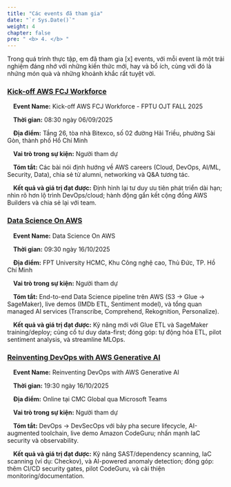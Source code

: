 ```yaml
---
title: "Các events đã tham gia"
date: "`r Sys.Date()`"
weight: 4
chapter: false
pre: " <b> 4. </b> "
---
```



Trong quá trình thực tập, em đã tham gia [x] events, với mỗi event là một trải nghiệm đáng nhớ với những kiến thức mới, hay và bổ ích, cùng với đó là nhứng món quà và những khoảnh khắc rất tuyệt vời.

### [Kick-off AWS FCJ Workforce](4.1-Kick-off/)
&emsp;**Event Name:** Kick-off AWS FCJ Workforce - FPTU OJT FALL 2025

&emsp;**Thời gian:** 08:30 ngày 06/09/2025

&emsp;**Địa điểm:** Tầng 26, tòa nhà Bitexco, số 02 đường Hải Triều, phường Sài Gòn, thành phố Hồ Chí Minh

&emsp;**Vai trò trong sự kiện:** Người tham dự

&emsp;**Tóm tắt:** Các bài nói định hướng về AWS careers (Cloud, DevOps, AI/ML, Security, Data), chia sẻ từ alumni, networking và Q&A tương tác.

&emsp;**Kết quả và giá trị đạt được:** Định hình lại tư duy ưu tiên phát triển dài hạn; nhìn rõ hơn lộ trình DevOps/cloud; hành động gắn kết cộng đồng AWS Builders và chia sẻ lại với team.

### [Data Science On AWS](4.2-Event2/)
&emsp;**Event Name:** Data Science On AWS

&emsp;**Thời gian:** 09:30 ngày 16/10/2025  

&emsp;**Địa điểm:** FPT University HCMC, Khu Công nghệ cao, Thủ Đức, TP. Hồ Chí Minh

&emsp;**Vai trò trong sự kiện:** Người tham dự

&emsp;**Tóm tắt:** End-to-end Data Science pipeline trên AWS (S3 → Glue → SageMaker), live demos (IMDb ETL, Sentiment model), và tổng quan managed AI services (Transcribe, Comprehend, Rekognition, Personalize).

&emsp;**Kết quả và giá trị đạt được:** Kỹ năng mới với Glue ETL và SageMaker training/deploy; củng cố tư duy data-first; đóng góp: tự động hóa ETL, pilot sentiment analysis, và streamline MLOps.

### [Reinventing DevOps with AWS Generative AI](4.3-Event3/)
&emsp;**Event Name:** Reinventing DevOps with AWS Generative AI  

&emsp;**Thời gian:** 19:30 ngày 16/10/2025

&emsp;**Địa điểm:** Online tại CMC Global qua Microsoft Teams

&emsp;**Vai trò trong sự kiện:** Người tham dự

&emsp;**Tóm tắt:** DevOps → DevSecOps với bảy pha secure lifecycle, AI-augmented toolchain, live demo Amazon CodeGuru; nhấn mạnh IaC security và observability.

&emsp;**Kết quả và giá trị đạt được:** Kỹ năng SAST/dependency scanning, IaC scanning (ví dụ: Checkov), và AI-powered anomaly detection; đóng góp: thêm CI/CD security gates, pilot CodeGuru, và cải thiện monitoring/documentation.
